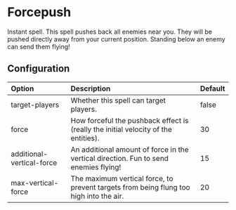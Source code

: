 # Forcepush #

Instant spell. This spell pushes back all enemies near you. They will be pushed directly away from your current position. Standing below an enemy can send them flying!

## Configuration ##

| **Option** | **Description** | **Default** |
|:-----------|:----------------|:------------|
| target-players | Whether this spell can target players. | false       |
| force      | How forceful the pushback effect is (really the initial velocity of the entities). | 30          |
| additional-vertical-force | An additional amount of force in the vertical direction. Fun to send enemies flying! | 15          |
| max-vertical-force | The maximum vertical force, to prevent targets from being flung too high into the air. | 20          |